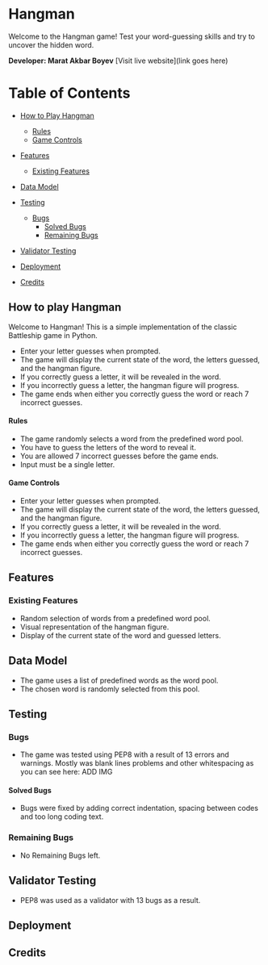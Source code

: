 # Hangman

Welcome to the Hangman game! Test your word-guessing skills and try to uncover the hidden word.


**Developer: Marat Akbar Boyev**
[Visit live website](link goes here)

# Table of Contents


- [How to Play Hangman](#how-to-play-hangman)
    - [Rules](#rules)
    - [Game Controls](#game-controls)

- [Features](#features)
    - [Existing Features](#existing-features)

- [Data Model](#data-model)

- [Testing](#testing)
    - [Bugs](#bugs)
        - [Solved Bugs](#solved-bugs)
        - [Remaining Bugs](#remaining-bugs)

- [Validator Testing](#validator-testing)

- [Deployment](#deployment)

- [Credits](#credits)

## How to play Hangman

Welcome to Hangman! This is a simple implementation of the classic Battleship game in Python.


- Enter your letter guesses when prompted.
- The game will display the current state of the word, the letters guessed, and the hangman figure.
- If you correctly guess a letter, it will be revealed in the word.
- If you incorrectly guess a letter, the hangman figure will progress.
- The game ends when either you correctly guess the word or reach 7 incorrect guesses.

#### Rules
- The game randomly selects a word from the predefined word pool.
- You have to guess the letters of the word to reveal it.
- You are allowed 7 incorrect guesses before the game ends.
- Input must be a single letter.


#### Game Controls
- Enter your letter guesses when prompted.
- The game will display the current state of the word, the letters guessed, and the hangman figure.
- If you correctly guess a letter, it will be revealed in the word.
- If you incorrectly guess a letter, the hangman figure will progress.
- The game ends when either you correctly guess the word or reach 7 incorrect guesses.


## Features

### Existing Features
- Random selection of words from a predefined word pool.
- Visual representation of the hangman figure.
- Display of the current state of the word and guessed letters.

## Data Model
- The game uses a list of predefined words as the word pool.
- The chosen word is randomly selected from this pool.

## Testing

### Bugs
- The game was tested using PEP8 with a result of 13 errors and warnings. Mostly was blank lines problems and other whitespacing as you can see here: ADD IMG

#### Solved Bugs
- Bugs were fixed by adding correct indentation, spacing between codes and too long coding text.

### Remaining Bugs
- No Remaining Bugs left.

## Validator Testing
- PEP8 was used as a validator with 13 bugs as a result.
## Deployment

## Credits


